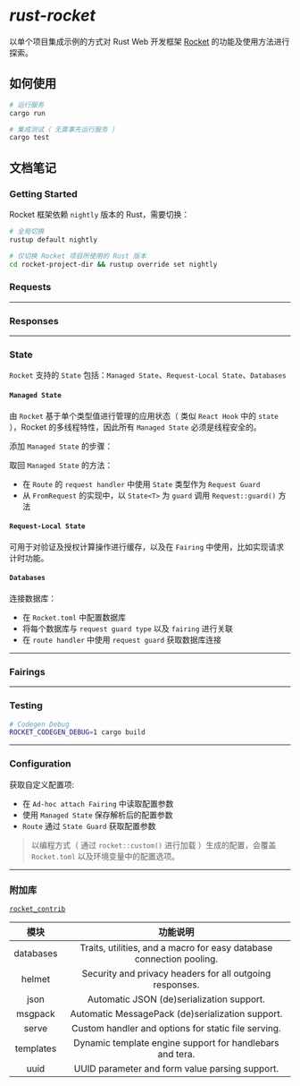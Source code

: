# *rust-rocket*

以单个项目集成示例的方式对 Rust Web 开发框架 [Rocket](https://rocket.rs/) 的功能及使用方法进行探索。

## 如何使用

```bash
# 运行服务
cargo run

# 集成测试（ 无需事先运行服务 ）
cargo test
```

## 文档笔记

### Getting Started

Rocket 框架依赖 `nightly` 版本的 Rust，需要切换：

```bash
# 全局切换
rustup default nightly

# 仅切换 Rocket 项目所使用的 Rust 版本
cd rocket-project-dir && rustup override set nightly
```

### Requests

---

### Responses

---

### State

`Rocket` 支持的 `State` 包括：`Managed State`、`Request-Local State`、`Databases`

#### `Managed State`

由 `Rocket` 基于单个类型值进行管理的应用状态（ 类似 `React Hook` 中的 `state` ），Rocket 的多线程特性，因此所有 `Managed State` 必须是线程安全的。

添加 `Managed State` 的步骤：

取回 `Managed State` 的方法：

- 在 `Route` 的 `request handler` 中使用 `State` 类型作为 `Request Guard`
- 从 `FromRequest` 的实现中，以 `State<T>` 为 `guard` 调用 `Request::guard()` 方法

#### `Request-Local State`

可用于对验证及授权计算操作进行缓存，以及在 `Fairing` 中使用，比如实现请求计时功能。

#### `Databases`

连接数据库：

- 在 `Rocket.toml` 中配置数据库
- 将每个数据库与 `request guard type` 以及 `fairing` 进行关联
- 在 `route handler` 中使用 `request guard` 获取数据库连接

---

### Fairings

---

### Testing

```bash
# Codegen Debug
ROCKET_CODEGEN_DEBUG=1 cargo build
```

---

### Configuration

获取自定义配置项:

- 在 `Ad-hoc attach Fairing` 中读取配置参数
- 使用 `Managed State` 保存解析后的配置参数
- `Route` 通过 `State Guard` 获取配置参数

> 以编程方式（ 通过 `rocket::custom()` 进行加载 ）生成的配置，会覆盖 `Rocket.toml` 以及环境变量中的配置选项。

---

### 附加库

[`rocket_contrib`](https://api.rocket.rs/v0.4/rocket_contrib/)

|  模块  |  功能说明  |
| :---: | :---: |
| databases | Traits, utilities, and a macro for easy database connection pooling.
| helmet | Security and privacy headers for all outgoing responses.
| json | Automatic JSON (de)serialization support.
| msgpack | Automatic MessagePack (de)serialization support.
| serve | Custom handler and options for static file serving.
| templates | Dynamic template engine support for handlebars and tera.
| uuid | UUID parameter and form value parsing support.
